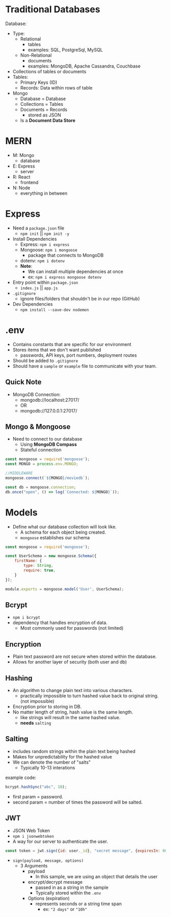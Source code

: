 # Traditional Databases

Database:
- Type:
  - Relational
    - tables
    - examples: SQL, PostgreSql, MySQL
  - Non-Relational
    - documents
    - examples: MongoDB, Apache Cassandra, Couchbase
- Collections of tables or documents
- Tables:
  - Primary Keys (ID)
  - Records: Data within rows of table
- Mongo
  - Database = Database
  - Collections = Tables
  - Documents = Records
    - stored as JSON
  - Is a **Document Data Store**

# MERN
- M: Mongo
  - database
- E: Express
  - server
- R: React
  - frontend
- N: Node
  - everything in between

# Express
- Need a `package.json` file
  - `npm init` || `npm init -y`
- Install Dependencies
  - Express: `npm i express`
  - Mongoose: `npm i mongoose`
    - package that connects to MongoDB
  - dotenv: `npm i dotenv`
  - **Note**:
    - We can install multiple dependencies at once
    - ex: `npm i express mongoose dotenv`
- Entry point within `package.json`
  - `index.js` || `app.js`
- `.gitignore`
  - ignore files/folders that shouldn't be in our repo (GitHub)
- Dev Dependencies
  - `npm install --save-dev nodemon`

# .env
- Contains constants that are specific for our environment
- Stores items that we don't want published
  - passwords, API keys, port numbers, deployment routes
- Should be added to `.gitignore`
- Should have a `sample` or `example` file to communicate with your team.

## Quick Note
- MongoDB Connection:
  - mongodb://localhost:27017/
  - OR
  - mongodb://127.0.0.1:27017/

## Mongo & Mongoose
- Need to connect to our database
  - Using **MongoDB Compass**
  - Stateful connection
```js
const mongoose = require('mongoose');
const MONGO = process.env.MONGO;

//MIDDLEWARE
mongoose.connect(`${MONGO}/moviedb`);

const db = mongoose.connection;
db.once("open", () => log(`Connected: ${MONGO}`));
```

# Models
- Define what our database collection will look like.
  - A schema for each object being created.
  - `mongoose` establishes our schema

```js
const mongoose = require('mongoose');

const UserSchema = new mongoose.Schema({
    firstName: {
        type: String,
        require: true,
    }
});

module.exports = mongoose.model('User', UserSchema);
```

## Bcrypt
- `npm i bcrypt`
- dependency that handles encryption of data.
  - Most commonly used for passwords (not limited)

## Encryption
- Plain text password are not secure when stored within the database.
- Allows for another layer of security (both user and db)

## Hashing
- An algorithm to change plain text into various characters.
  - practically impossible to turn hashed value back to original string. (not impossible)
- Encryption prior to storing in DB.
- No matter length of string, hash value is the same length.
  - like strings will result in the same hashed value.
  - **needs** `salting`

## Salting
- includes random strings within the plain text being hashed
- Makes for unpredictability for the hashed value
- We can denote the number of "salts"
  - Typically 10-13 interations

example code:
```js
bcrypt.hashSync("abc", 10);
```
- first param = password.
- second param = number of times the password will be salted.

## JWT
- JSON Web Token
- `npm i jsonwebtoken`
- A way for our server to authenticate the user.

```js
const token = jwt.sign({id: user._id}, "secret message", {expiresIn: 60*60*24});
```
- `sign(payload, message, options)`
  - 3 Arguments
    - payload
      - In this sample, we are using an object that details the user
    - encrypt/decrypt message
      - passed in as a string in the sample
      - Typically stored within the `.env` 
    - Options (expiration)
      - represents seconds or a string time span
        - ex: `"2 days"` or `"10h"`